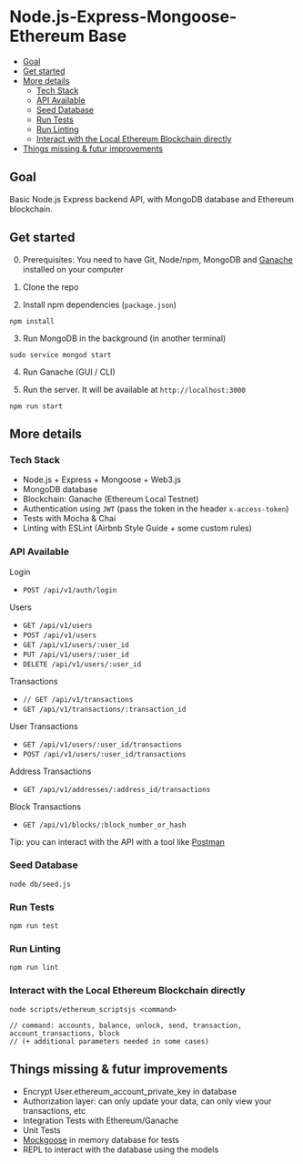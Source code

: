 # Node.js-Express-Mongoose-Ethereum Base

<!-- START doctoc generated TOC please keep comment here to allow auto update -->
<!-- DON'T EDIT THIS SECTION, INSTEAD RE-RUN doctoc TO UPDATE -->


- [Goal](#goal)
- [Get started](#get-started)
- [More details](#more-details)
  - [Tech Stack](#tech-stack)
  - [API Available](#api-available)
  - [Seed Database](#seed-database)
  - [Run Tests](#run-tests)
  - [Run Linting](#run-linting)
  - [Interact with the Local Ethereum Blockchain directly](#interact-with-the-local-ethereum-blockchain-directly)
- [Things missing & futur improvements](#things-missing--futur-improvements)

<!-- END doctoc generated TOC please keep comment here to allow auto update -->

## Goal

Basic Node.js Express backend API, with MongoDB database and Ethereum blockchain.


## Get started

0. Prerequisites: You need to have Git, Node/npm, MongoDB and [Ganache](http://truffleframework.com/ganache/) installed on your computer

1. Clone the repo

2. Install npm dependencies (`package.json`)
```
npm install
```

3. Run MongoDB in the background (in another terminal)
```
sudo service mongod start
```

4. Run Ganache (GUI / CLI)

5. Run the server. It will be available at `http://localhost:3000`
```
npm run start
```


## More details

### Tech Stack

- Node.js + Express + Mongoose + Web3.js
- MongoDB database
- Blockchain: Ganache (Ethereum Local Testnet)
- Authentication using `JWT` (pass the token in the header `x-access-token`)
- Tests with Mocha & Chai
- Linting with ESLint (Airbnb Style Guide + some custom rules)


### API Available

Login
- `POST /api/v1/auth/login`

Users
- `GET /api/v1/users`
- `POST /api/v1/users`
- `GET /api/v1/users/:user_id`
- `PUT /api/v1/users/:user_id`
- `DELETE /api/v1/users/:user_id`

Transactions
- `// GET /api/v1/transactions`
- `GET /api/v1/transactions/:transaction_id`

User Transactions
- `GET /api/v1/users/:user_id/transactions`
- `POST /api/v1/users/:user_id/transactions`

Address Transactions
- `GET /api/v1/addresses/:address_id/transactions`

Block Transactions
- `GET /api/v1/blocks/:block_number_or_hash`


Tip: you can interact with the API with a tool like [Postman](https://www.getpostman.com/)


### Seed Database

```
node db/seed.js
```


### Run Tests

```
npm run test
```


### Run Linting

```
npm run lint
```


### Interact with the Local Ethereum Blockchain directly

```
node scripts/ethereum_scriptsjs <command>

// command: accounts, balance, unlock, send, transaction, account_transactions, block
// (+ additional parameters needed in some cases)
```


## Things missing & futur improvements

- Encrypt User.ethereum_account_private_key in database
- Authorization layer: can only update your data, can only view your transactions, etc
- Integration Tests with Ethereum/Ganache
- Unit Tests
- [Mockgoose](https://github.com/mockgoose/mockgoose) in memory database for tests
- REPL to interact with the database using the models
